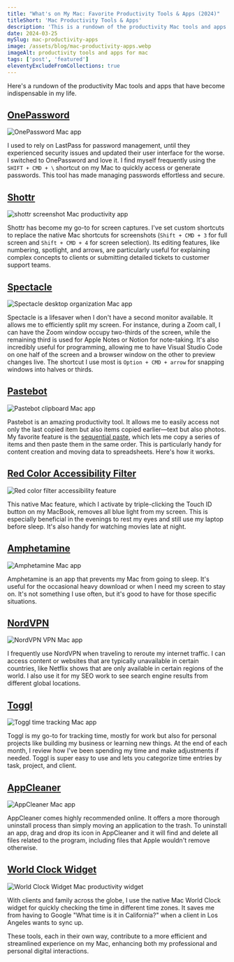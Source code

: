 ```yaml
---
title: "What's on My Mac: Favorite Productivity Tools & Apps (2024)"
titleShort: 'Mac Productivity Tools & Apps'
description: 'This is a rundown of the productivity Mac tools and apps that have become indispensable in my daily routine: Pastebot, Spectacle, Toggl, and more.'
date: 2024-03-25
mySlug: mac-productivity-apps
image: /assets/blog/mac-productivity-apps.webp
imageAlt: productivity tools and apps for mac
tags: ['post', 'featured']
eleventyExcludeFromCollections: true
---
```


Here's a rundown of the productivity Mac tools and apps that have become indispensable in my life.

## [OnePassword](https://1password.com/)

<img class="wrapper--wide" src="/assets/blog/1password.webp" alt="OnePassword Mac app">

I used to rely on LastPass for password management, until they experienced security issues and updated their user interface for the worse. I switched to OnePassword and love it. I find myself frequently using the `SHIFT + CMD + \` shortcut on my Mac to quickly access or generate passwords. This tool has made managing passwords effortless and secure.

## [Shottr](https://shottr.cc/)

<img class="wrapper--wide" src="/assets/blog/shottr.webp" alt="shottr screenshot Mac productivity app">

Shottr has become my go-to for screen captures. I've set custom shortcuts to replace the native Mac shortcuts for screenshots (`Shift + CMD + 3` for full screen and `Shift + CMD + 4` for screen selection). Its editing features, like numbering, spotlight, and arrows, are particularly useful for explaining complex concepts to clients or submitting detailed tickets to customer support teams.

## [Spectacle](https://spectacle.en.softonic.com/)

<img class="wrapper--wide" src="/assets/blog/spectacle.webp" alt="Spectacle desktop organization Mac app">

Spectacle is a lifesaver when I don't have a second monitor available. It allows me to efficiently split my screen. For instance, during a Zoom call, I can have the Zoom window occupy two-thirds of the screen, while the remaining third is used for Apple Notes or Notion for note-taking. It's also incredibly useful for programming, allowing me to have Visual Studio Code on one half of the screen and a browser window on the other to preview changes live. The shortcut I use most is `Option + CMD + arrow` for snapping windows into halves or thirds.

## [Pastebot](https://tapbots.com/pastebot/)

<img class="wrapper--wide" src="/assets/blog/pastebot.webp" alt="Pastebot clipboard Mac app">

Pastebot is an amazing productivity tool. It allows me to easily access not only the last copied item but also items copied earlier—text but also photos. My favorite feature is the [sequential paste](https://tapbots.com/pastebot/help/07_sequential_paste/), which lets me copy a series of items and then paste them in the same order. This is particularly handy for content creation and moving data to spreadsheets. Here's how it works.

## [Red Color Accessibility Filter](https://ios.gadgethacks.com/how-to/keep-your-night-vision-sharp-with-iphones-hidden-red-screen-0173903/)

<img class="wrapper--wide" src="/assets/blog/red-color-filter.webp" alt="Red color filter accessibility feature">

This native Mac feature, which I activate by triple-clicking the Touch ID button on my MacBook, removes all blue light from my screen. This is especially beneficial in the evenings to rest my eyes and still use my laptop before sleep. It's also handy for watching movies late at night.

## [Amphetamine](https://apps.apple.com/au/app/amphetamine/id937984704)

<img class="wrapper--wide" src="/assets/blog/amphetamine.webp" alt="Amphetamine Mac app">

Amphetamine is an app that prevents my Mac from going to sleep. It's useful for the occasional heavy download or when I need my screen to stay on. It's not something I use often, but it's good to have for those specific situations.

## [NordVPN](https://nordvpn.com/)

<img class="wrapper--wide" src="/assets/blog/nord-vpn.webp" alt="NordVPN VPN Mac app">

I frequently use NordVPN when traveling to reroute my internet traffic. I can access content or websites that are typically unavailable in certain countries, like Netflix shows that are only available in certain regions of the world. I also use it for my SEO work to see search engine results from different global locations.

## [Toggl](https://toggl.com/track/)

<img class="wrapper--wide" src="/assets/blog/toggl-track.webp" alt="Toggl time tracking Mac app">

Toggl is my go-to for tracking time, mostly for work but also for personal projects like building my business or learning new things. At the end of each month, I review how I've been spending my time and make adjustments if needed. Toggl is super easy to use and lets you categorize time entries by task, project, and client.

## [AppCleaner](https://freemacsoft.net/appcleaner/)

<img class="wrapper--wide" src="/assets/blog/app-cleaner.webp" alt="AppCleaner Mac app">

AppCleaner comes highly recommended online. It offers a more thorough uninstall process than simply moving an application to the trash. To uninstall an app, drag and drop its icon in AppCleaner and it will find and delete all files related to the program, including files that Apple wouldn't remove otherwise.

## [World Clock Widget](https://www.webnots.com/how-to-add-multiple-world-clocks-in-mac/)

<img class="wrapper--wide" src="/assets/blog/world-clock.webp" alt="World Clock Widget Mac productivity widget">

With clients and family across the globe, I use the native Mac World Clock widget for quickly checking the time in different time zones. It saves me from having to Google "What time is it in California?" when a client in Los Angeles wants to sync up.

These tools, each in their own way, contribute to a more efficient and streamlined experience on my Mac, enhancing both my professional and personal digital interactions.
